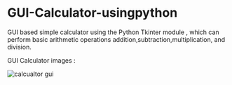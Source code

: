 # GUI-Calculator-usingpython
GUI based simple calculator using the Python  Tkinter module , which can perform  basic arithmetic operations addition,subtraction,multiplication, and division.


GUI Calculator images :


![calcualtor gui](https://user-images.githubusercontent.com/68479220/156696911-f6aee20b-79c3-4c7f-ad06-47eaa2f5c544.png)
